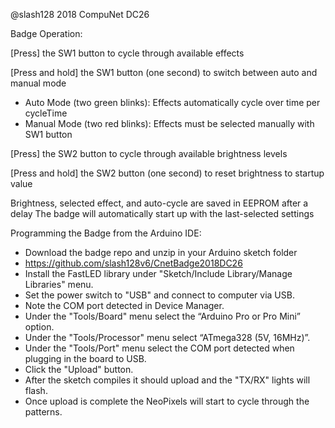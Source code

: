 @slash128 2018
CompuNet DC26


Badge Operation:

[Press] the SW1 button to cycle through available effects

[Press and hold] the SW1 button (one second) to switch between auto and manual mode
* Auto Mode (two green blinks): Effects automatically cycle over time per cycleTime
* Manual Mode (two red blinks): Effects must be selected manually with SW1 button

[Press] the SW2 button to cycle through available brightness levels

[Press and hold] the SW2 button (one second) to reset brightness to startup value

Brightness, selected effect, and auto-cycle are saved in EEPROM after a delay
The badge will automatically start up with the last-selected settings


Programming the Badge from the Arduino IDE:

* Download the badge repo and unzip in your Arduino sketch folder
* https://github.com/slash128v6/CnetBadge2018DC26
* Install the FastLED library under "Sketch/Include Library/Manage Libraries" menu.
* Set the power switch to "USB" and connect to computer via USB.
* Note the COM port detected in Device Manager.
* Under the "Tools/Board" menu select the “Arduino Pro or Pro Mini” option.
* Under the "Tools/Processor" menu select “ATmega328 (5V, 16MHz)”.
* Under the "Tools/Port" menu select the COM port detected when plugging in the board to USB.
* Click the "Upload" button.
* After the sketch compiles it should upload and the "TX/RX" lights will flash.
* Once upload is complete the NeoPixels will start to cycle through the patterns.